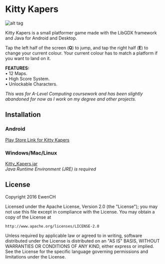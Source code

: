 # Kitty Kapers

![alt tag](http://i.imgur.com/cLDJze6.png)

Kitty Kapers is a small platformer game made with the LibGDX framework and Java for Android and Desktop.<br>


Tap the left half of the screen (**Q**) to jump, and tap the right half (**E**) to change your current colour.
Your current colour has to match a platform if you want to land on it.


**FEATURES:**<br>
• 12 Maps.<br>
• High Score System.<br>
• Unlockable Characters.<br>

_This was for A-Level Computing coursework and has been slightly abandoned for now as I work on my degree and other projects._

## Installation
### Android
[Play Store Link for Kitty Kapers](https://play.google.com/store/apps/details?id=com.ewench.kittykapers)
### Windows/Mac/Linux 
[Kitty_Kapers.jar](https://drive.google.com/open?id=0B8JJeSxdlZJqc0lGTFFpb0hXekE)<br>
_Java Runtime Environment (JRE) is required_


## License
Copyright 2016 EwenCH

Licensed under the Apache License, Version 2.0 (the "License");
you may not use this file except in compliance with the License.
You may obtain a copy of the License at

    http://www.apache.org/licenses/LICENSE-2.0

Unless required by applicable law or agreed to in writing, software
distributed under the License is distributed on an "AS IS" BASIS,
WITHOUT WARRANTIES OR CONDITIONS OF ANY KIND, either express or implied.
See the License for the specific language governing permissions and
limitations under the License.
